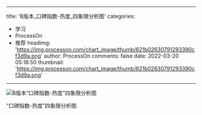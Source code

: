 
---
title: 'B版本_口碑指数-热度_四象限分析图'
categories: 
 - 学习
 - ProcessOn
 - 推荐
headimg: 'https://img.processon.com/chart_image/thumb/621b02630791293390cf3d9a.png'
author: ProcessOn
comments: false
date: 2022-03-20 05:18:50
thumbnail: 'https://img.processon.com/chart_image/thumb/621b02630791293390cf3d9a.png'
---

<div>   
<img class="thumb" alt="B版本“口碑指数-热度”四象限分析图" src="https://img.processon.com/chart_image/thumb/621b02630791293390cf3d9a.png" referrerpolicy="no-referrer">
<p>“口碑指数-热度”四象限分析图</p>  
</div>
            